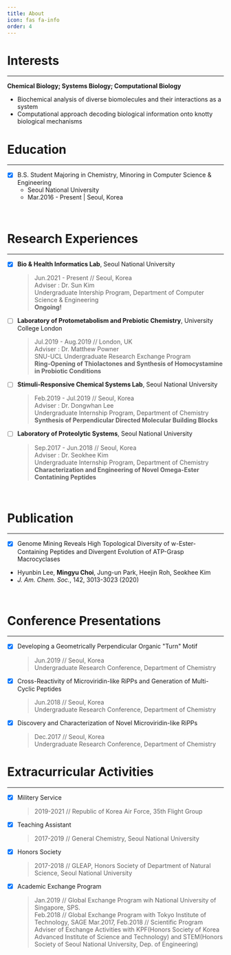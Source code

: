 ```yaml
---
title: About
icon: fas fa-info
order: 4
---
```



# Interests
---
**Chemical Biology; Systems Biology; Computational Biology**
- Biochemical analysis of diverse biomolecules and their interactions as a system
- Computational approach decoding biological information onto knotty biological mechanisms

# Education
---
- [x] B.S. Student Majoring in Chemistry, Minoring in Computer Science & Engineering
  - Seoul National University
  - Mar.2016 - Present | Seoul, Korea
<br>

# Research Experiences
---
- [x] **Bio & Health Informatics Lab**, Seoul National University
  > Jun.2021 - Present // Seoul, Korea<br>
  > Adviser : Dr. Sun Kim<br>
  > Undergraduate Intership Program, Department of Computer Science & Engineering<br>
  > **Ongoing!**
- [ ] **Laboratory of Protometabolism and Prebiotic Chemistry**, University College London
  > Jul.2019 - Aug.2019 // London, UK<br>
  > Adviser : Dr. Matthew Powner<br>
  > SNU-UCL Undergraduate Research Exchange Program<br>
  > **Ring-Opening of Thiolactones and Synthesis of Homocystamine in Probiotic Conditions**
- [ ] **Stimuli-Responsive Chemical Systems Lab**, Seoul National University
  > Feb.2019 - Jul.2019 // Seoul, Korea<br>
  > Adviser : Dr. Dongwhan Lee<br>
  > Undergraduate Internship Program, Department of Chemistry<br>
  > **Synthesis of Perpendicular Directed Molecular Building Blocks**
- [ ] **Laboratory of Proteolytic Systems**, Seoul National University
  > Sep.2017 - Jun.2018 // Seoul, Korea<br>
  > Adviser : Dr. Seokhee Kim<br>
  > Undergraduate Internship Program, Department of Chemistry<br>
  > **Characterization and Engineering of Novel Omega-Ester Contatining Peptides**
<br>

# Publication
---
- [x] Genome Mining Reveals High Topological Diversity of w-Ester-Containing Peptides and Divergent Evolution of ATP-Grasp Macrocyclases
- Hyunbin Lee, **Mingyu Choi**, Jung-un Park, Heejin Roh, Seokhee Kim
- *J. Am. Chem. Soc.*, 142, 3013-3023 (2020)
<br>

# Conference Presentations
---
- [x] Developing a Geometrically Perpendicular Organic "Turn" Motif
  > Jun.2019 // Seoul, Korea<br>
  > Undergraduate Research Conference, Department of Chemistry
- [x] Cross-Reactivity of Microviridin-like RiPPs and Generation of Multi-Cyclic Peptides
  > Jun.2018 // Seoul, Korea<br>
  > Undergraduate Research Conference, Department of Chemistry
- [x] Discovery and Characterization of Novel Microviridin-like RiPPs
  > Dec.2017 // Seoul, Korea<br>
  > Undergraduate Research Conference, Department of Chemistry
  
# Extracurricular Activities
---
- [x] Militery Service
  > 2019-2021 // Republic of Korea Air Force, 35th Flight Group
- [x] Teaching Assistant
  > 2017-2019 // General Chemistry, Seoul National University
- [x] Honors Society
  > 2017-2018 // GLEAP, Honors Society of Department of Natural Science, Seoul National University
- [x] Academic Exchange Program
  > Jan.2019 // Global Exchange Program wih National University of Singapore, SPS.<br>
  > Feb.2018 // Global Exchange Program with Tokyo Institute of Technology, SAGE
  > Mar.2017, Feb.2018 // Scientific Program Adviser of Exchange Activities with KPF(Honors Society of Korea Advanced Institute of Science and Technology) and STEM(Honors Society of Seoul National University, Dep. of Engineering)
